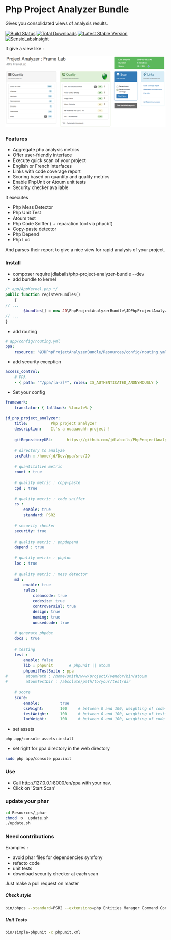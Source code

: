 # Php Project Analyzer Bundle

Gives you consolidated views of analysis results.


[![Build Status](https://travis-ci.org/jdlabails/PhpProjectAnalyzerBundle.svg?branch=master)](https://travis-ci.org/jdlabails/PhpProjectAnalyzerBundle)
[![Total Downloads](https://poser.pugx.org/jdlabails/php-project-analyzer-bundle/d/total.png)](https://packagist.org/packages/jdlabails/php-project-analyzer-bundle)
[![Latest Stable Version](https://poser.pugx.org/jdlabails/php-project-analyzer-bundle/v/stable.png)](https://packagist.org/packages/jdlabails/php-project-analyzer-bundle)
[![SensioLabsInsight](https://insight.sensiolabs.com/projects/3b03dad9-01a6-4d9e-8cb5-72a2fc8190dc/mini.png)](https://insight.sensiolabs.com/projects/3b03dad9-01a6-4d9e-8cb5-72a2fc8190dc)


It give a view like :

![](https://raw.githubusercontent.com/jdlabails/PhpProjectAnalyzerBundle/master/ppaIndex.png)


### Features
 - Aggregate php analysis metrics
 - Offer user-friendly interface
 - Execute quick scan of your project
 - English or French interfaces
 - Links with code coverage report
 - Scoring based on quantity and quality metrics
 - Enable PhpUnit or Atoum unit tests
 - Security checker available


It executes
 - Php Mess Detector
 - Php Unit Test
 - Atoum test
 - Php Code Sniffer ( + reparation tool via phpcbf)
 - Copy-paste detector
 - Php Depend
 - Php Loc

And parses their report to give a nice view for rapid analysis of your project.

### Install
 - composer require jdlabails/php-project-analyzer-bundle --dev
 - add bundle to kernel
```php
/* app/AppKernel.php */
public function registerBundles()
    {
// ...
        $bundles[] = new JD\PhpProjectAnalyzerBundle\JDPhpProjectAnalyzerBundle();
// ...
}
```
 - add routing
```yaml
# app/config/routing.yml
ppa:
    resource: '@JDPhpProjectAnalyzerBundle/Resources/config/routing.yml'
```
 - add security exception
 ```yaml
 access_control:
     # PPA
     - { path: "^/ppa/[a-z]*", roles: IS_AUTHENTICATED_ANONYMOUSLY }
 ```
 
 - Set your config
 
```yml
framework:
    translator: { fallback: %locale% }

jd_php_project_analyzer:
    title:          Php project analyzer
    description:    It's a ouaaaouhh project !

    gitRepositoryURL:      https://github.com/jdlabails/PhpProjectAnalyzerBundle

    # directory to analyze
    srcPath : /home/jd/Dev/ppa/src/JD

    # quantitative metric
    count : true

    # quality metric : copy-paste
    cpd : true

    # quality metric : code sniffer
    cs :
        enable: true
        standard: PSR2

    # security checker
    security: true

    # quality metric : phpdepend
    depend : true

    # quality metric : phploc
    loc : true

    # quality metric : mess detector
    md :
        enable: true
        rules:
            cleancode: true
            codesize: true
            controversial: true
            design: true
            naming: true
            unusedcode: true

    # generate phpdoc
    docs : true

    # testing
    test :
        enable: false
        lib : phpunit       # phpunit || atoum
        phpunitTestSuite : ppa
#        atoumPath : /home/smith/www/projectX/vendor/bin/atoum
#        atoumTestDir : /absolute/path/to/your/test/dir

    # score
    score:
        enable:         true
        csWeight:       100     # between 0 and 100, weighting of code sniffer
        testWeight:     100     # between 0 and 100, weighting of testing
        locWeight:      100     # between 0 and 100, weighting of code coverage

```


 - set assets
```bash
php app/console assets:install
```

 - set right for ppa directory in the web directory
 ```bash
 sudo php app/console ppa:init
```

### Use
 - Call http://127.0.0.1:8000/en/ppa with your nav.
 - Click on 'Start Scan'


### update your phar

```bash
cd Resources/_phar
chmod +x  update.sh
./update.sh
```

### Need contributions

Examples :
 * avoid phar files for dependencies symfony
 * refacto code
 * unit tests
 * download security checker at each scan
 
Just make a pull request on master
 
##### Check style
```bash
bin/phpcs --standard=PSR2 --extensions=php Entities Manager Command Controller DependencyInjection Traits
```
 
##### Unit Tests
```bash
bin/simple-phpunit -c phpunit.xml
```
